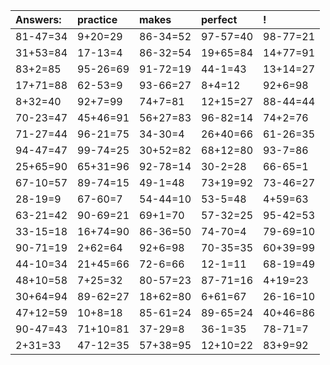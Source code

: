 | Answers: | practice | makes | perfect | ! |
| :--- | :--- | :--- | :--- | :--- |
| 81-47=34 | 9+20=29 | 86-34=52 | 97-57=40 | 98-77=21 | 
| 31+53=84 | 17-13=4 | 86-32=54 | 19+65=84 | 14+77=91 | 
| 83+2=85 | 95-26=69 | 91-72=19 | 44-1=43 | 13+14=27 | 
| 17+71=88 | 62-53=9 | 93-66=27 | 8+4=12 | 92+6=98 | 
| 8+32=40 | 92+7=99 | 74+7=81 | 12+15=27 | 88-44=44 | 
| 70-23=47 | 45+46=91 | 56+27=83 | 96-82=14 | 74+2=76 | 
| 71-27=44 | 96-21=75 | 34-30=4 | 26+40=66 | 61-26=35 | 
| 94-47=47 | 99-74=25 | 30+52=82 | 68+12=80 | 93-7=86 | 
| 25+65=90 | 65+31=96 | 92-78=14 | 30-2=28 | 66-65=1 | 
| 67-10=57 | 89-74=15 | 49-1=48 | 73+19=92 | 73-46=27 | 
| 28-19=9 | 67-60=7 | 54-44=10 | 53-5=48 | 4+59=63 | 
| 63-21=42 | 90-69=21 | 69+1=70 | 57-32=25 | 95-42=53 | 
| 33-15=18 | 16+74=90 | 86-36=50 | 74-70=4 | 79-69=10 | 
| 90-71=19 | 2+62=64 | 92+6=98 | 70-35=35 | 60+39=99 | 
| 44-10=34 | 21+45=66 | 72-6=66 | 12-1=11 | 68-19=49 | 
| 48+10=58 | 7+25=32 | 80-57=23 | 87-71=16 | 4+19=23 | 
| 30+64=94 | 89-62=27 | 18+62=80 | 6+61=67 | 26-16=10 | 
| 47+12=59 | 10+8=18 | 85-61=24 | 89-65=24 | 40+46=86 | 
| 90-47=43 | 71+10=81 | 37-29=8 | 36-1=35 | 78-71=7 | 
| 2+31=33 | 47-12=35 | 57+38=95 | 12+10=22 | 83+9=92 | 
